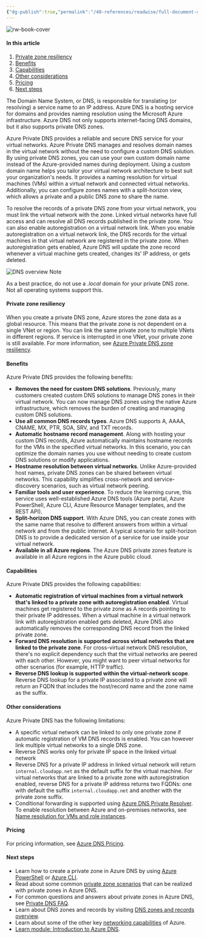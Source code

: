 ```yaml
---
{"dg-publish":true,"permalink":"/40-references/readwise/full-document-contents/what-is-azure-private-dns/","tags":["rw/articles"]}
---
```


![rw-book-cover](https://learn.microsoft.com/en-us/media/logos/logo-ms-social.png)

#### In this article

1. [Private zone resiliency](https://learn.microsoft.com/en-us/azure/dns/private-dns-overview#private-zone-resiliency)
2. [Benefits](https://learn.microsoft.com/en-us/azure/dns/private-dns-overview#benefits)
3. [Capabilities](https://learn.microsoft.com/en-us/azure/dns/private-dns-overview#capabilities)
4. [Other considerations](https://learn.microsoft.com/en-us/azure/dns/private-dns-overview#other-considerations)
5. [Pricing](https://learn.microsoft.com/en-us/azure/dns/private-dns-overview#pricing)
6. [Next steps](https://learn.microsoft.com/en-us/azure/dns/private-dns-overview#next-steps)

The Domain Name System, or DNS, is responsible for translating (or resolving) a service name to an IP address. Azure DNS is a hosting service for domains and provides naming resolution using the Microsoft Azure infrastructure. Azure DNS not only supports internet-facing DNS domains, but it also supports private DNS zones.

Azure Private DNS provides a reliable and secure DNS service for your virtual networks. Azure Private DNS manages and resolves domain names in the virtual network without the need to configure a custom DNS solution. By using private DNS zones, you can use your own custom domain name instead of the Azure-provided names during deployment. Using a custom domain name helps you tailor your virtual network architecture to best suit your organization's needs. It provides a naming resolution for virtual machines (VMs) within a virtual network and connected virtual networks. Additionally, you can configure zones names with a split-horizon view, which allows a private and a public DNS zone to share the name.

To resolve the records of a private DNS zone from your virtual network, you must link the virtual network with the zone. Linked virtual networks have full access and can resolve all DNS records published in the private zone. You can also enable autoregistration on a virtual network link. When you enable autoregistration on a virtual network link, the DNS records for the virtual machines in that virtual network are registered in the private zone. When autoregistration gets enabled, Azure DNS will update the zone record whenever a virtual machine gets created, changes its' IP address, or gets deleted.

![DNS overview](https://learn.microsoft.com/en-us/azure/dns/media/private-dns-overview/scenario.png)
Note

As a best practice, do not use a *.local* domain for your private DNS zone. Not all operating systems support this.

#### Private zone resiliency

When you create a private DNS zone, Azure stores the zone data as a global resource. This means that the private zone is not dependent on a single VNet or region. You can link the same private zone to multiple VNets in different regions. If service is interrupted in one VNet, your private zone is still available. For more information, see [Azure Private DNS zone resiliency](https://learn.microsoft.com/en-us/azure/dns/private-dns-resiliency).

#### Benefits

Azure Private DNS provides the following benefits:

* **Removes the need for custom DNS solutions**. Previously, many customers created custom DNS solutions to manage DNS zones in their virtual network. You can now manage DNS zones using the native Azure infrastructure, which removes the burden of creating and managing custom DNS solutions.
* **Use all common DNS records types**. Azure DNS supports A, AAAA, CNAME, MX, PTR, SOA, SRV, and TXT records.
* **Automatic hostname record management**. Along with hosting your custom DNS records, Azure automatically maintains hostname records for the VMs in the specified virtual networks. In this scenario, you can optimize the domain names you use without needing to create custom DNS solutions or modify applications.
* **Hostname resolution between virtual networks**. Unlike Azure-provided host names, private DNS zones can be shared between virtual networks. This capability simplifies cross-network and service-discovery scenarios, such as virtual network peering.
* **Familiar tools and user experience**. To reduce the learning curve, this service uses well-established Azure DNS tools (Azure portal, Azure PowerShell, Azure CLI, Azure Resource Manager templates, and the REST API).
* **Split-horizon DNS support**. With Azure DNS, you can create zones with the same name that resolve to different answers from within a virtual network and from the public internet. A typical scenario for split-horizon DNS is to provide a dedicated version of a service for use inside your virtual network.
* **Available in all Azure regions**. The Azure DNS private zones feature is available in all Azure regions in the Azure public cloud.

#### Capabilities

Azure Private DNS provides the following capabilities:

* **Automatic registration of virtual machines from a virtual network that's linked to a private zone with autoregistration enabled**. Virtual machines get registered to the private zone as A records pointing to their private IP addresses. When a virtual machine in a virtual network link with autoregistration enabled gets deleted, Azure DNS also automatically removes the corresponding DNS record from the linked private zone.
* **Forward DNS resolution is supported across virtual networks that are linked to the private zone**. For cross-virtual network DNS resolution, there's no explicit dependency such that the virtual networks are peered with each other. However, you might want to peer virtual networks for other scenarios (for example, HTTP traffic).
* **Reverse DNS lookup is supported within the virtual-network scope**. Reverse DNS lookup for a private IP associated to a private zone will return an FQDN that includes the host/record name and the zone name as the suffix.

#### Other considerations

Azure Private DNS has the following limitations:

* A specific virtual network can be linked to only one private zone if automatic registration of VM DNS records is enabled. You can however link multiple virtual networks to a single DNS zone.
* Reverse DNS works only for private IP space in the linked virtual network
* Reverse DNS for a private IP address in linked virtual network will return `internal.cloudapp.net` as the default suffix for the virtual machine. For virtual networks that are linked to a private zone with autoregistration enabled, reverse DNS for a private IP address returns two FQDNs: one with default the suffix `internal.cloudapp.net` and another with the private zone suffix.
* Conditional forwarding is supported using [Azure DNS Private Resolver](https://learn.microsoft.com/en-us/azure/dns/dns-private-resolver-overview). To enable resolution between Azure and on-premises networks, see [Name resolution for VMs and role instances](https://learn.microsoft.com/en-us/azure/virtual-network/virtual-networks-name-resolution-for-vms-and-role-instances).

#### Pricing

For pricing information, see [Azure DNS Pricing](https://azure.microsoft.com/pricing/details/dns/).

#### Next steps

* Learn how to create a private zone in Azure DNS by using [Azure PowerShell](https://learn.microsoft.com/en-us/azure/dns/private-dns-getstarted-powershell) or [Azure CLI](https://learn.microsoft.com/en-us/azure/dns/private-dns-getstarted-cli).
* Read about some common [private zone scenarios](https://learn.microsoft.com/en-us/azure/dns/private-dns-scenarios) that can be realized with private zones in Azure DNS.
* For common questions and answers about private zones in Azure DNS, see [Private DNS FAQ](https://learn.microsoft.com/en-us/azure/dns/dns-faq-private).
* Learn about DNS zones and records by visiting [DNS zones and records overview](https://learn.microsoft.com/en-us/azure/dns/dns-zones-records).
* Learn about some of the other key [networking capabilities](https://learn.microsoft.com/en-us/azure/networking/fundamentals/networking-overview) of Azure.
* [Learn module: Introduction to Azure DNS](https://learn.microsoft.com/en-us/training/modules/intro-to-azure-dns).
